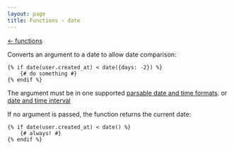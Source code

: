 ```yaml
---
layout: page
title: Functions › date
---
```


[← functions](./../funcs.md)

<!-- {% raw %} -->

Converts an argument to a date to allow date comparison:

```twig
{% if date(user.created_at) < date({days: -2}) %}
    {# do something #}
{% endif %}
```

The argument must be in one supported [parsable date and time formats](../filters/date.md#parsing).
or [date and time interval](../filters/date_modify.md)

If no argument is passed, the function returns the current date:

```twig
{% if date(user.created_at) < date() %}
    {# always! #}
{% endif %}
```

<!-- {% endraw %} -->
